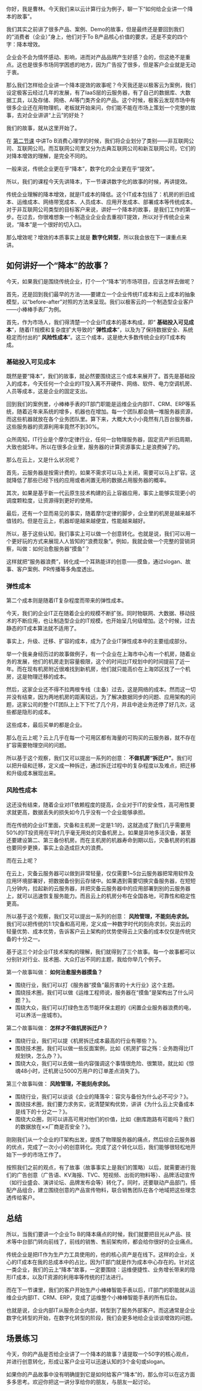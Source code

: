 你好，我是曹林。今天我们来以云计算行业为例子，聊一下“如何给企业讲一个降本的故事”。

我们其实之前讲了很多产品、案例、Demo的故事，但是最终还是要回到我们的“消费者（企业）”身上，他们对于To B产品核心价值的要求，还是不变的四个字：降本增效。

企业会不会为情怀感动、影响，进而对产品品牌产生好感？会的，但这绝不是重点。这也是很多市场同学困惑的地方，因为广告投了很多，但是客户企业就是无动于衷。

那么我们怎样给企业讲一个降本提效的故事呢？今天我还是以极客云为案例，我们设定极客云经过几年的发展，有了IaaS层的云服务器，有了自己的数据库、大数据工具，以及存储、网络、AI等门类齐全的产品。这个时候，极客云发现市场中有很多企业还在用物理机，老板就开始来问，你们能不能在市场上策划一个完整的故事，去对企业讲讲“上云”的好处？

我们的故事，就从这里开始了。

在 [第二节课](https://time.geekbang.org/column/article/272816) 中讲To B消费心理学的时候，我们将企业划分了类别——非互联网公司、互联网公司。而互联网公司里又分为古典互联网公司和新互联网公司，它们的对降本增效的理解，是完全不同的。

一般来说，传统企业更在乎“降本”，数字化的企业更在乎“提效”。

所以，我们的课程今天先讲降本，下一节课讲数字化的故事的时候，再讲提效。

传统企业理解的降本增效，就是IT成本的降低。这个IT成本包括了：机房的折旧成本、运维成本、网络带宽成本、人员成本、应用开发成本、部署成本等传统成本。对于非互联网公司类型的目标客户来说，讲好一个降本的故事，是我们工作的第一步。在过去，你很难想象一个制造业企业会去重视IT提效，所以对于传统企业来说，“降本”是一个很好的切入口。

那么增效呢？增效的本质事实上就是 **数字化转型**，所以我会放在下一课重点来讲。

## 如何讲好一个“降本”的故事？

今天，如果我们是围绕传统企业，打个一个“降本”的市场项目，应该怎样去做呢？

首先，还是回到我们最早的方法——要建立一个企业传统IT成本和云上成本的抽象模型，以“before-after”对照的方法来呈现。我们以极客云的一个制造型企业客户——小棒棒手表厂为例。

首先，作为市场人，我们得清楚一个企业IT成本的基本构成，即“ **基础投入可见成本**”，随着IT规模和复杂度扩大导致的“ **弹性成本**”，以及为了保持数据安全、系统稳定而付出的“ **风险性成本**”。这三个成本，这是绝大多数传统企业的IT成本构成。

### 基础投入可见成本

既然是要“降本”，我们的故事，就必然要围绕这三个成本来展开了。首先是基础投入的成本，今天任何一个企业的IT投入离不开硬件、网络、软件、电力空调机房、人员等成本，这是企业的固定支出。

回到我们的案例里，小棒棒手表的IT部门职能是运维企业内部IT、CRM、ERP等系统，随着近年来系统的增多，机器也在增加。每一个团队都会搞一堆服务器资源，而这些机器就放在各个业务团队里。算下来，大概大大小小竟然有几百台服务器，这些服务器的资源利用率竟然不到30%。

众所周知，IT行业是个摩尔定律行业，任何一台物理服务器，固定资产折旧周期，大致也就5年。所以在很多企业里，服务器的计算资源事实上是浪费掉了的。

那么在云上，又是什么状况呢？

首先，云服务器是按需计费的，如果不需求可以马上关闭，需要可以马上扩容。这就降低了那些已经下线的应用或者闲置无用的数据占用服务器的概率。

其次，如果是基于新一代云原生技术构建的云上容器应用，事实上能够实现更小的调度颗粒度，让资源得到更好的使用。

最后，还有一个显而易见的事实，随着摩尔定律的脚步，企业里的机房是越来越不值钱的。但是在云上，机器却是越来越便宜，性能越来越好。

所以，基于这些认知，我们事实上可以做一个创意转化。也就是说，我们可以用一个更好玩的方式来展现人人皆知的“浪费现象”。例如，我就会做一个完整的营销洞察，叫做：如何治愈服务器“摸鱼”？

这样就把“服务器浪费”，转化成一个耳熟能详的创意——摸鱼，通过slogan、故事、客户案例、PR传播等多角度透出。

### 弹性成本

第二个成本则是随着IT复杂程度而带来的弹性成本。

今天，我们的企业IT正在随着企业的规模不断扩张。同时物联网、大数据、移动技术的不断应用，也让制造型企业的IT规模，也开始呈几何级增加。这个时候，过去静态的IT成本算法就不适用了。

事实上，升级、迁移、扩容的成本，成为了企业IT弹性成本中的主要组成部分。

举一个我亲身经历过的故事做例子，有一个企业在上海市中心有一个机房，随着业务的发展，他们的机房走到容量极限，这个的时间比IT规划中的时间提前了近一年。而在现有机房附近很难找到新机房，他们就只能高价在上海郊区找了一个机房，这是物理迁移的成本。

然后，这家企业还不得不拉两根专线（主备）过去，这是网络的成本。然而这一切并没有结束，因为两地机房的距离较远，为了解决数据同步的问题、应用架构的问题，这家公司的整个IT团队上上下下忙了几个月，并且中途业务还停了好几次，这些都是隐形的成本。

这些成本，最后买单的都是企业。

那么在云上呢？云上几乎在每一个可用区都有海量的可购买的云服务器，就不存在扩容需要物理空间的问题。

所以基于这个观察，我们又可以提出一系列的创意： **不做机房“拆迁户”**。我们可以把升级和迁移，定义成一种拆迁，通过拆迁过程中的复杂程度以及难点，把迁移和升级成本展现出来。

### 风险性成本

这还没有结束，随着企业对IT依赖程度的提高，企业对于IT的安全性，高可用性要求就更高，数据丢失的损失如今几乎没有一个企业能够承担。

而在传统的企业IT里面，灾备和主机房一定是1:1的，这就造成了我们几乎需要用50%的IT投资用在平时几乎毫无用处的灾备机房上。如果是异地多活灾备，甚至还要建设第二、第三备份机房。而在主机房的机器寿命到期以后，灾备机房的机器也要同步更换，事实上会造成巨大的浪费。

而在云上呢？

在云上，灾备云服务器可以做到非常轻量，仅仅需要1~5台云服务器把常用软件及应用环境部署好，把数据备份到云存储中。如果遇到需要切换灾备服务器，在短短几分钟内，拉起新的云服务器，并把灾备云服务器中的应用部署到别的云服务器上，就可以迅速恢复服务能力。而且云上的机房分布在全国各地，可靠性和稳定性更高。

所以基于这个观察，我们又可以提出一系列的创意： **风险管理，不能刻舟求剑。** 我们可以把传统的1:1灾备和高可用，定义成一种数字时代的刻舟求剑，突出云的轻量优势、成本优势，告诉客户云上架构的优势使得云上灾备的成本仅仅是传统灾备的十分之一。

基于这三个对企业IT技术架构的理解，我们就得到了三个故事。每一个故事都可以分别针对行业、技术圈、大众打出不同的主题，我给你举几个例子。

第一个故事叫做： **如何治愈服务器摸鱼？**

- 围绕行业，我们可以打《服务器“摸鱼”最厉害的十大行业》这个主题。
- 围绕技术圈，我们可以做《运维工程师说，服务器在“摸鱼”是架构出了什么问题？》。
- 围绕大众，我们可以打绿色生态节能环保主题的《闲置企业服务器浪费的电，可以养活一座城市》。

第二个故事叫做： **怎样才不做机房拆迁户？**

- 围绕行业，我们可以提《机房拆迁成本最高的行业有哪些？》。
- 围绕技术圈，我们可以做一些反面案例，比如《机房扩容之殇：业务跑得比IT规划快，怎么办？》。
- 围绕大众，我们可以去做一些内容强调这个事情很危险、很繁琐，就比如《惊魂48小时，迁机房让5000万用户的订单差点消失了》。

第三个故事叫做： **风险管理，不能刻舟求剑。**

- 围绕行业，我们可以谈谈《企业的降落伞：容灾与备份为什么必不可少？》。
- 围绕技术圈，我们要力求务实，说清楚架构优势，讲讲《为什么云上灾备成本是线下的十分之一？》。
- 围绕大众圈，则可以讲高可用对他们的价值，比如《删库跑路有可能吗？我们的数据放在××厂商是否安全？》。

刚刚我们从一个企业的IT架构出发，提炼了物理服务器的痛点，然后综合云服务器的优点，完成了一次小小的创意转化。完成了这个转化以后，我们能够很轻松地开始下一步的市场工作了。

按照我们之前的观点，有了故事（故事事实上是我们的策略）以后，就需要进行我们的广告创意（广告语、KV海报、TVC、短视频、出街的物料等）、品牌活动宣传（如行业盛会、演讲论坛、品牌发布会等）转化了。同时，还要联动产品部门，搭配产品组合，建立围绕创意的产品宣传物料，联合销售团队在各个地域把这些理念透传给客户。

## 总结

所以，当我们要讲一个企业To B的降本痛点的时候，我们就要把目光从产品、技术等中台部门转向前线了，前线的销售、售前架构师，都会给你很好的企业痛点。

传统企业是把IT作为生产力工具使用的，他的核心资产是在线下。这样的企业，关心的IT成本在我的总成本中的占比，因为IT部门就是作为成本中心存在的。针对这一类企业，我们的云上“降本”故事，一定要围绕：运维便捷性、业务增长带来的隐形IT成本，以及IT资源的利用率等传统的打法进行。

而在下一节课里，我们的客户开始生产小棒棒智能手表以后，IT部门的职能就从运维企业内部IT、CRM、ERP，变成了运维整个小棒棒智能手表的所有后台。

也就是说，企业内部IT从服务企业内部，转型到了服务外部客户。而这通常是企业数字化转型的开始，在数字化转型的阶段，我们会更多地给企业谈谈增效的问题。

## 场景练习

今天，你的产品是否给企业讲了一个降本的故事？请提取一个50字的核心观点，并进行创意转化，形成让客户企业可以迅速认知的3个金句或slogan。

如果你的产品故事中没有明确提到它是如何给客户“降本”的，那么你可以在这方面多多思考。欢迎你把这一讲分享给你的朋友，与朋友一起讨论。